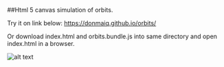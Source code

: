 ##Html 5 canvas simulation of orbits.  

Try it on link below:
https://donmaiq.github.io/orbits/  
  
Or download index.html and orbits.bundle.js into same directory and open index.html in a browser.  

![alt text](https://thumbs.gfycat.com/AngryBigheartedArrowworm-size_restricted.gif "Screenshot")

